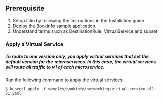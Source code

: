 ## Prerequisite  
1. Setup Istio by following the instructions in the Installation guide.
2. Deploy the Bookinfo sample application.
3. Understand terms such as DestinationRule, VirtualService and subset

### Apply a Virtual Service
##### To route to one version only, you apply virtual services that set the default version for the microservices. In this case, the virtual services will route all traffic to v1 of each microservice.
Run the following command to apply the virtual services:
```
$ kubectl apply -f samples/bookinfo/networking/virtual-service-all-v1.yaml
```

